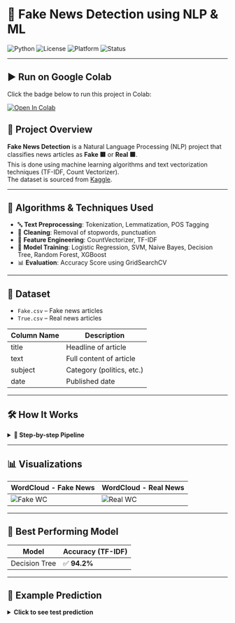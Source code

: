 # 📰 Fake News Detection using NLP & ML

![Python](https://img.shields.io/badge/Python-3.10-blue?logo=python)
![License](https://img.shields.io/github/license/mmanikandan281/Fake-News-Detection)
![Platform](https://img.shields.io/badge/Platform-Colab-green?logo=googlecolab)
![Status](https://img.shields.io/badge/Status-Completed-brightgreen)

---

## ▶️ Run on Google Colab

Click the badge below to run this project in Colab:

[![Open In Colab](https://colab.research.google.com/assets/colab-badge.svg)](https://colab.research.google.com/github/mmanikandan281/Fake-News-Detection/blob/main/Fake_News_Detection.ipynb)

## 📌 Project Overview

**Fake News Detection** is a Natural Language Processing (NLP) project that classifies news articles as **Fake 🟥** or **Real 🟩**.  
This is done using machine learning algorithms and text vectorization techniques (TF-IDF, Count Vectorizer).  
The dataset is sourced from [Kaggle](https://www.kaggle.com/datasets/clmentbisaillon/fake-and-real-news-dataset).

---

## 🧠 Algorithms & Techniques Used

- 🔤 **Text Preprocessing**: Tokenization, Lemmatization, POS Tagging
- 🧼 **Cleaning**: Removal of stopwords, punctuation
- 🧾 **Feature Engineering**: CountVectorizer, TF-IDF
- 🧪 **Model Training**: Logistic Regression, SVM, Naive Bayes, Decision Tree, Random Forest, XGBoost
- 📊 **Evaluation**: Accuracy Score using GridSearchCV

---

## 📁 Dataset

- `Fake.csv` – Fake news articles
- `True.csv` – Real news articles

| Column Name | Description       |
|-------------|-------------------|
| title       | Headline of article |
| text        | Full content of article |
| subject     | Category (politics, etc.) |
| date        | Published date         |

---

## 🛠️ How It Works

<details>
<summary><strong>📘 Step-by-step Pipeline</strong></summary>

1. **Mount Google Drive** and Load Dataset  
2. **Data Cleaning & Preprocessing**
   - Lowercasing, removing punctuation
   - POS tagging and lemmatization  
3. **Visualization**  
   - WordClouds, Bar plots
4. **Vectorization**  
   - Using CountVectorizer and TF-IDF
5. **Train/Test Split**  
6. **Model Training**  
   - Hyperparameter tuning using `GridSearchCV`
7. **Prediction**  
   - Predict label for new unseen article
</details>

---

## 📊 Visualizations

| WordCloud - Fake News | WordCloud - Real News |
|------------------------|------------------------|
| ![Fake WC](images/fake_wc.png) | ![Real WC](images/real_wc.png) |

---

## 🤖 Best Performing Model

| Model        | Accuracy (TF-IDF) |
|--------------|-------------------|
| Decision Tree | ✅ **94.2%**       |

---

## 💬 Example Prediction

<details>
<summary><strong>Click to see test prediction</strong></summary>

```python
text = ["Donald Trump just couldn’t wish all Americans a Happy New Year and leave it at that..."]
# Preprocess -> Lemmatize -> Vectorize -> Predict
result = model.predict(tfidf_vectorizer.transform([processed_text]))
print(result)
